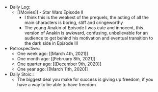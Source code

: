 - Daily Log:
    - [[Movies]] - Star Wars Episode II
        - I think this is the weakest of the prequels, the acting of all the main characters is boring, stiff and cringeworthy
        - The young Anakin of Episode I was cute and innocent, this version of Anakin is awkward, confusing, unbelievable for an audience to get behind his motivation and eventual transition to the dark side in Episode III
- Retrospective::
    - One week ago: [[March 4th, 2021]]
    - One month ago: [[February 8th, 2021]]
    - One quarter ago: [[December 9th, 2020]]
    - One year ago: [[March 11th, 2020]]
- Daily Stoic::
    - The biggest deal you make for success is giving up freedom, if you have a way to be able to have freedom
